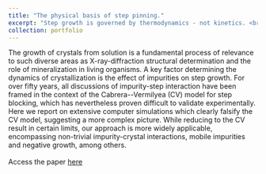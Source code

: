 ```yaml
---
title: "The physical basis of step pinning."
excerpt: "Step growth is governed by thermodynamics - not kinetics. <br/><img src='/images/snapshot.jpg'>"
collection: portfolio
---
```


The growth of crystals from solution is a fundamental process of relevance to such diverse areas as X-ray-diffraction structural determination and the role of mineralization in living organisms. A key factor determining the dynamics of crystallization is the effect of impurities on step growth. For over fifty years, all discussions of impurity-step interaction have been framed in the context of the Cabrera--Vermilyea (CV) model for step blocking, which has nevertheless proven difficult to validate experimentally. Here we report on extensive computer simulations which clearly falsify the CV model, suggesting a more complex picture. While reducing to the CV result in certain limits, our approach is more widely applicable, encompassing non-trivial impurity-crystal interactions, mobile impurities and negative growth, among others. 
<br/><br/>
Access the paper [here](/publication/00094)
<br/><br/>

